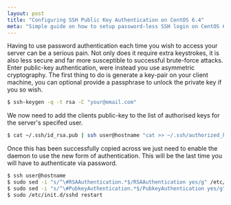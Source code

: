 ```yaml
---
layout: post
title: "Configuring SSH Public Key Authentication on CentOS 6.4"
meta: "Simple guide on how to setup password-less SSH login on CentOS 6.4."
---
```


Having to use password authentication each time you wish to access your server can be a serious pain.
Not only does it require extra keystrokes, it is also less secure and far more susceptible to successful brute-force attacks.
Enter public-key authentication, were instead you use asymmetric cryptography.
The first thing to do is generate a key-pair on your client machine, you can optional provide a passphrase to unlock the private key if you so wish.
<!--more-->

```bash
$ ssh-keygen -q -t rsa -C "your@email.com"
```

We now need to add the clients public-key to the list of authorised keys for the server's specifed user.

```bash
$ cat ~/.ssh/id_rsa.pub | ssh user@hostname "cat >> ~/.ssh/authorized_keys"
```

Once this has been successfully copied across we just need to enable the daemon to use the new form of authentication.
This will be the last time you will have to authenticate via password.

```bash
$ ssh user@hostname
$ sudo sed -i "s/^\#RSAAuthentication.*$/RSAAuthentication yes/g" /etc/ssh/sshd_config
$ sudo sed -i "s/^\#PubkeyAuthentication.*$/PubkeyAuthentication yes/g" /etc/ssh/sshd_config
$ sudo /etc/init.d/sshd restart
```
